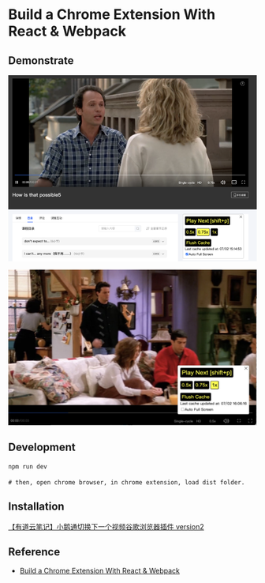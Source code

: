 # Build a Chrome Extension With React & Webpack

## Demonstrate
![demo](./img/demo1.png)

![demo2](./img/demo_800x600.jpeg)


## Development
```
npm run dev

# then, open chrome browser, in chrome extension, load dist folder.
```


## Installation
[【有道云笔记】小鹅通切换下一个视频谷歌浏览器插件 version2](https://note.youdao.com/s/T7iRlY4i)

## Reference
* [Build a Chrome Extension With React & Webpack](https://www.youtube.com/watch?v=8OCEfOKzpAw)